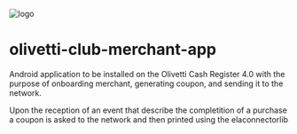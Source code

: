 ![logo](https://i.imgur.com/CNnILmD.png)

# olivetti-club-merchant-app


Android application to be installed on the Olivetti Cash Register 4.0 with the purpose of onboarding merchant, generating coupon, and sending it to the network.

Upon the reception of an event that describe the completition of a purchase a coupon is asked to the network and then printed using the elaconnectorlib
